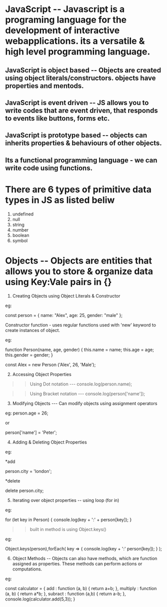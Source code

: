 # JavaScript -- Javascript is a programing language for the development of interactive webapplications. its a versatile & high level programming language.

## JavaScript is object based -- Objects are created using object literals/constructors. objects have properties and mentods.

## JavaScript is event driven -- JS allows you to write codes that are event driven, that responds to events like buttons, forms etc.

## JavaScript is prototype based -- objects can inherits properties & behaviours of other objects.

## Its a functional programming language - we can write code using functions.

# There are 6 types of primitive data types in JS as listed beliw
1. undefined 
2. null
3. string
4. number
5. boolean
6. symbol

# Objects -- Objects are entities that allows you to store & organize data using Key:Vale pairs in {}

1. Creating Objects using Object Literals & Constructor

eg: 

const person = {
  name: "Alex",
  age: 25,
  gender: "male"
};

Constructor function - uses regular functions used with 'new' keyword to create instances of object.

eg:

function Person(name, age, gender) {
  this.name = name;
  this.age = age;
  this.gender = gender;
}

const Alex = new Person ('Alex', 26, 'Male');

2. Accessing Object Properties

>> Using Dot notation --- console.log(person.name);

>> Using Bracket notation --- console.log(person['name']);

3. Modifying Objects --- Can modify objects using assignment operators

eg: 
person.age = 26;

or

person['name'] = 'Peter';

4. Adding & Deleting Object Properties

eg:

*add

person.city = 'london';

*delete

delete person.city;

5. Iterating over object properties -- using loop (for in)

eg:

for (let key in Person) {
  console.log(key + ':' + person[key]);
}

>> built in method is using Object.keys()

eg:

Object.keys(person),forEach(
  key => {
    console.log(key + ':' person[key]);
  }
);

6. Object Methods -- Objects can also have methods, which are function assigned as properties. These methods can perform actions or computations.

eg:

const calculator = {
  add : function (a, b) {
    return a+b;
  },
  multiply : function (a, b) {
    return a*b;
  },
  subract : function (a,b) {
    return a-b;
  },
  console.log(calculator.add(5,3));
}